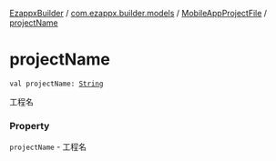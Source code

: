 [EzappxBuilder](../../index.md) / [com.ezappx.builder.models](../index.md) / [MobileAppProjectFile](index.md) / [projectName](./project-name.md)

# projectName

`val projectName: `[`String`](https://kotlinlang.org/api/latest/jvm/stdlib/kotlin/-string/index.html)

工程名

### Property

`projectName` - 工程名